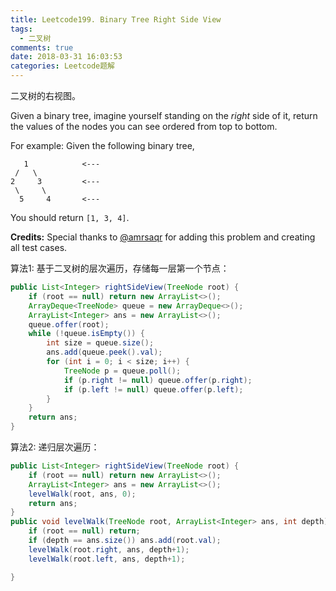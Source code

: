 ```yaml
---
title: Leetcode199. Binary Tree Right Side View
tags:
  - 二叉树
comments: true
date: 2018-03-31 16:03:53
categories: Leetcode题解
---
```

二叉树的右视图。

<!-- more -->

Given a binary tree, imagine yourself standing on the *right* side of it, return the values of the nodes you can see ordered from top to bottom.

For example:
Given the following binary tree,

```
   1            <---
 /   \
2     3         <---
 \     \
  5     4       <---
```

You should return `[1, 3, 4]`.

**Credits:**
Special thanks to [@amrsaqr](https://leetcode.com/discuss/user/amrsaqr) for adding this problem and creating all test cases.



算法1: 基于二叉树的层次遍历，存储每一层第一个节点：

```java
public List<Integer> rightSideView(TreeNode root) {
    if (root == null) return new ArrayList<>();
    ArrayDeque<TreeNode> queue = new ArrayDeque<>();
    ArrayList<Integer> ans = new ArrayList<>();
    queue.offer(root);
    while (!queue.isEmpty()) {
        int size = queue.size();
        ans.add(queue.peek().val);
        for (int i = 0; i < size; i++) {
            TreeNode p = queue.poll();
            if (p.right != null) queue.offer(p.right);
            if (p.left != null) queue.offer(p.left);
        }
    }
    return ans;
}
```



算法2: 递归层次遍历：

```java
public List<Integer> rightSideView(TreeNode root) {
    if (root == null) return new ArrayList<>();
    ArrayList<Integer> ans = new ArrayList<>();
    levelWalk(root, ans, 0);
    return ans;
}
public void levelWalk(TreeNode root, ArrayList<Integer> ans, int depth) {
    if (root == null) return;
    if (depth == ans.size()) ans.add(root.val);
    levelWalk(root.right, ans, depth+1);
    levelWalk(root.left, ans, depth+1);

}
```

